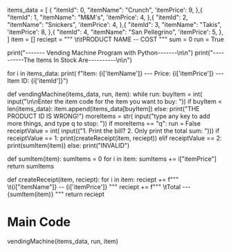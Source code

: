 items_data = [
   {
      "itemId": 0,
      "itemName": "Crunch",
      'itemPrice': 9,
   },{
      "itemId": 1,
      "itemName": "M&M's",
      'itemPrice': 4,
   },{
      "itemId": 2,
      "itemName": "Snickers",
      'itemPrice': 4,
   },{
      "itemId": 3,
      "itemName": "Takis",
      'itemPrice': 8,
   },{
      "itemId": 4,
      "itemName": "San Pellegrino",
      'itemPrice': 5,
   },
]
item = []
reciept = """
\t\tPRODUCT NAME -- COST
"""
sum = 0
run = True

print("------- Vending Machine Program with Python-------\n\n")
print("----------The Items In Stock Are----------\n\n")


for i in items_data:
   print(
      f"Item: {i['itemName']} --- Price: {i['itemPrice']} --- Item ID: {i['itemId']}")


def vendingMachine(items_data, run, item):
   while run:
      buyItem = int(
         input("\n\nEnter the item code for the item you want to buy: "))
      if buyItem < len(items_data):
         item.append(items_data[buyItem])
      else:
         print("THE PRODUCT ID IS WRONG!")
      moreItems = str(
         input("type any key to add more things, and type q to stop:  "))
      if moreItems == "q":
         run = False
   receiptValue = int(
      input(("1. Print the bill? 2. Only print the total sum: ")))
   if receiptValue == 1:
      print(createReceipt(item, reciept))
   elif receiptValue == 2:
      print(sumItem(item))
   else:
      print("INVALID")


def sumItem(item):
   sumItems = 0
   for i in item:
      sumItems += i["itemPrice"]
   return sumItems


def createReceipt(item, reciept):
   for i in item:
      reciept += f"""
      \t{i["itemName"]} -- {i['itemPrice']}
      """
   reciept += f"""
      \tTotal --- {sumItem(item)}
      """
   return reciept


# Main Code
vendingMachine(items_data, run, item)
